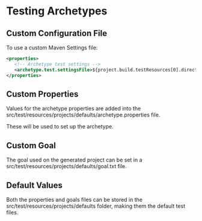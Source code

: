 # Testing Archetypes

## Custom Configuration File

To use a custom Maven Settings file:

```xml
<properties>
   <!-- Archetype test settings -->
   <archetype.test.settingsFile>${project.build.testResources[0].directory}/settings.xml</archetype.test.settingsFile>
</properties>
```

## Custom Properties

Values for the archetype properties are added into the src/test/resources/projects/defaults/archetype.properties file. 

These will be used to set up the archetype.

## Custom Goal

The goal used on the generated project can be set in a src/test/resources/projects/defaults/goal.txt file.

## Default Values

Both the properties and goals files can be stored in the src/test/resources/projects/defaults folder, making them the default test files.



